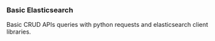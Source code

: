 ### Basic Elasticsearch

Basic CRUD APIs queries with python requests and elasticsearch client libraries.